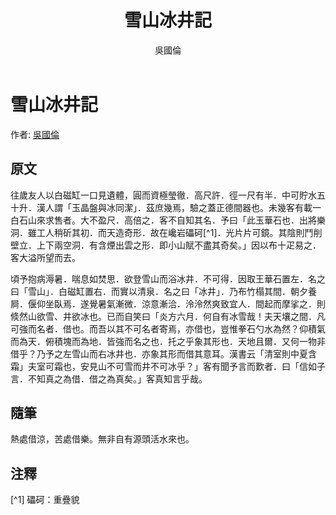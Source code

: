 ﻿---
title: '雪山冰井記'
author: '吳國倫'
tags: ['小品文']
---

# 雪山冰井記
作者: [吳國倫](https://zh.wikipedia.org/zh-tw/吳國倫)

## 原文
往歲友人以白磁缸一口見遺體，圓而資極瑩徹．高尺許．徑一尺有半．中可貯水五十升．漢人謂「玉晶盤與冰同潔」．茲庶幾焉，驗之蓋正德間器也。未幾客有載一白石山來求售者。大不盈尺．高倍之．客不自知其名．予曰「此玉華石也．出將樂洞．雖工人稍斫其初．而天造奇形．故在巉岩礧砢[^1]．光片片可鏡。其陰則鬥削壁立．上下兩空洞．有含煙出雲之形．即小山賦不盡其奇矣。」因以布十疋易之．客大溢所望而去。

頃予抱病溽暑．喘息如焚思．欲登雪山而浴冰井．不可得．因取王華石置左．名之曰「雪山」．白磁缸置右．而實以清泉．名之曰「冰井」．乃布竹榻其間．朝夕養屙．偃仰坐臥焉．遂覺暑氣漸微．涼意漸洽．泠泠然爽致宜人．間起而摩挲之．則倐然山欲雪、井欲冰也。已而自笑曰「炎方六月．何自有冰雪哉！夫天壤之間．凡可強而名者．借也。而吾以其不可名者寄焉，亦借也，豈惟拳石勺水為然？仰積氣而為天．俯積塊而為地．皆強而名之也．托之乎象其形也．天地且爾．又何一物非借乎？乃予之左雪山而右冰井也．亦象其形而借其意耳。漢書云「清室則中夏含霜」夫室可霜也，安見山不可雪而井不可冰乎？」客有聞予言而歎者．曰「信如子言．不知真之為借．借之為真矣。」客真知言乎哉。

## 隨筆
熱處借涼，苦處借樂。無非自有源頭活水來也。

## 注釋
[^1] 礧砢：重疊貌